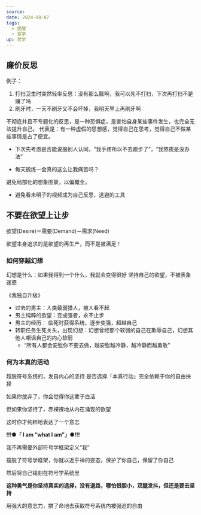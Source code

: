 ```yaml
---
source: 
date: 2024-08-07
tags:
  - 提醒
  - 哲学
up: 哲学
---
```


## 廉价反思

例子：
1. 打扫卫生时突然轻率反思：没有那么脏啊，我可以先不打扫，下次再打扫不是赚了吗
2. 刷牙时，一天不刷牙又不会坏掉，我明天早上再刷牙啊

不彻底并且不专题化的反思，是一种恐惧症，是害怕自身某些事件发生，也完全无法提升自己。
代表是：有一种虚假的思想感，觉得自己在思考，觉得自己不做某些事情是占了便宜。
- 下次先考虑是否能说服别人认同，“我手疼所以不去跑步了”，“我熬夜是没办法”

- 每天锻炼一会真的这么让我痛苦吗？

避免局部化的想象图景，以偏概全。

- 避免看未明子的视频成为自己反思、逃避的工具

## 不要在欲望上让步

欲望(Desire)＝需要(Demand)－需求(Need)

欲望本身追求的是欲望的再生产，而不是被满足！
### 如何穿越幻想

幻想是什么：如果我得到一个什么，我就会变得很好
坚持自己的欲望，不被表象迷惑

《我独自升级》
- 过去的男主：人类最弱猎人，被人看不起
- 男主纯粹的欲望：变成强者，永不止步
- 男主的经历： 临死时获得系统，逐步变强，超越自己
- 转职任务生死关头，出现幻想：幻想曾经那个软弱的自己在欺辱自己，幻想其他人嘲讽自己的内心软弱
    - “所有人都会安慰你不要去做，越安慰越冷静，越冷静而越勇敢”


### 何为本真的活动

超脱符号系统的，发自内心的坚持
是否选择「本真行动」完全依赖于你的自由抉择

如果你放弃了，你会觉得你这辈子白活

但如果你坚持了，赤裸裸地从内在涌现的欲望

这时你才纯粹地表达了一个意志

**!!!●「 I am “what I am”」●!!!**


我不再需要外部符号学框架定义“我”

摆脱了符号学框架，你就以近乎神的姿态，保护了你自己，保留了你自己 

然后将自己铭刻在符号学系统里

**这种勇气是你坚持真实的选择，没有退路，哪怕很胆小，双腿发抖，但还是要去坚持**

用强大的意志力，拼了命地去获取符号系统内被强迫的自由 






